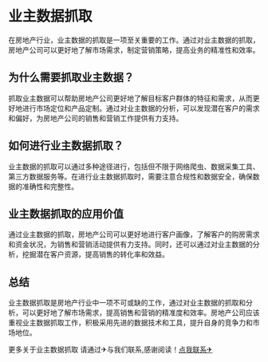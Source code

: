 # 业主数据抓取

在房地产行业，业主数据的抓取是一项至关重要的工作。通过对业主数据的抓取，房地产公司可以更好地了解市场需求，制定营销策略，提高业务的精准性和效率。

## 为什么需要抓取业主数据？

抓取业主数据可以帮助房地产公司更好地了解目标客户群体的特征和需求，从而更好地进行市场定位和产品定制。通过对业主数据的分析，可以发现潜在客户的需求和偏好，为房地产公司的销售和营销工作提供有力支持。

## 如何进行业主数据抓取？

业主数据的抓取可以通过多种途径进行，包括但不限于网络爬虫、数据采集工具、第三方数据服务等。在进行业主数据抓取时，需要注意合规性和数据安全，确保数据的准确性和完整性。

## 业主数据抓取的应用价值

通过业主数据的抓取，房地产公司可以更好地进行客户画像，了解客户的购房需求和资金状况，为销售和营销活动提供有力支持。同时，还可以通过对业主数据的分析，挖掘潜在客户资源，提高销售的转化率和效益。

## 总结

业主数据抓取是房地产行业中一项不可或缺的工作，通过对业主数据的抓取和分析，可以更好地了解市场需求，提高销售和营销的精准度和效率。房地产公司应该重视业主数据抓取工作，积极采用先进的数据技术和工具，提升自身的竞争力和市场地位。

更多关于业主数据抓取 请通过✈与我们联系,感谢阅读！[点我联系✈](https://blog.k02.cc)